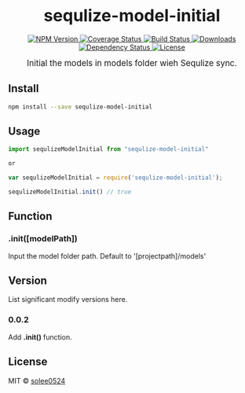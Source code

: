 <big><h1 align="center">sequlize-model-initial</h1></big>

<p align="center">
  <a href="https://npmjs.org/package/sequlize-model-initial">
    <img src="https://img.shields.io/npm/v/sequlize-model-initial.svg?style=flat-square"
         alt="NPM Version">
  </a>

  <a href="https://coveralls.io/r/solee0524/sequlize-model-initial">
    <img src="https://img.shields.io/coveralls/solee0524/sequlize-model-initial.svg?style=flat-square"
         alt="Coverage Status">
  </a>

  <a href="https://travis-ci.org/solee0524/sequlize-model-initial">
    <img src="https://img.shields.io/travis/solee0524/sequlize-model-initial.svg?style=flat-square"
         alt="Build Status">
  </a>

  <a href="https://npmjs.org/package/sequlize-model-initial">
    <img src="http://img.shields.io/npm/dm/sequlize-model-initial.svg?style=flat-square"
         alt="Downloads">
  </a>

  <a href="https://david-dm.org/solee0524/sequlize-model-initial.svg">
    <img src="https://david-dm.org/solee0524/sequlize-model-initial.svg?style=flat-square"
         alt="Dependency Status">
  </a>

  <a href="https://github.com/solee0524/sequlize-model-initial/blob/master/LICENSE">
    <img src="https://img.shields.io/npm/l/sequlize-model-initial.svg?style=flat-square"
         alt="License">
  </a>
</p>

<p align="center"><big>
Initial the models in models folder wieh Sequlize sync.
</big></p>


## Install

```sh
npm install --save sequlize-model-initial
```

## Usage

```js
import sequlizeModelInitial from "sequlize-model-initial"

or

var sequlizeModelInitial = require('sequlize-model-initial');

sequlizeModelInitial.init() // true
```

## Function

### .init([modelPath])

Input the model folder path. Default to '\[projectpath\]/models'


## Version

List significant modify versions here.

### 0.0.2

Add **.init()** function.


## License

MIT © [solee0524](http://solee.me)

[npm-url]: https://npmjs.org/package/sequlize-model-initial
[npm-image]: https://img.shields.io/npm/v/sequlize-model-initial.svg?style=flat-square

[travis-url]: https://travis-ci.org/solee0524/sequlize-model-initial
[travis-image]: https://img.shields.io/travis/solee0524/sequlize-model-initial.svg?style=flat-square

[coveralls-url]: https://coveralls.io/r/solee0524/sequlize-model-initial
[coveralls-image]: https://img.shields.io/coveralls/solee0524/sequlize-model-initial.svg?style=flat-square

[depstat-url]: https://david-dm.org/solee0524/sequlize-model-initial
[depstat-image]: https://david-dm.org/solee0524/sequlize-model-initial.svg?style=flat-square

[download-badge]: http://img.shields.io/npm/dm/sequlize-model-initial.svg?style=flat-square
